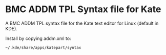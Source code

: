 BMC ADDM TPL Syntax file for Kate
=================================

A BMC ADDM TPL syntax file for the Kate text editor for Linux (default in KDE).

Install by copying addm.xml to:

    ~/.kde/share/apps/katepart/syntax
